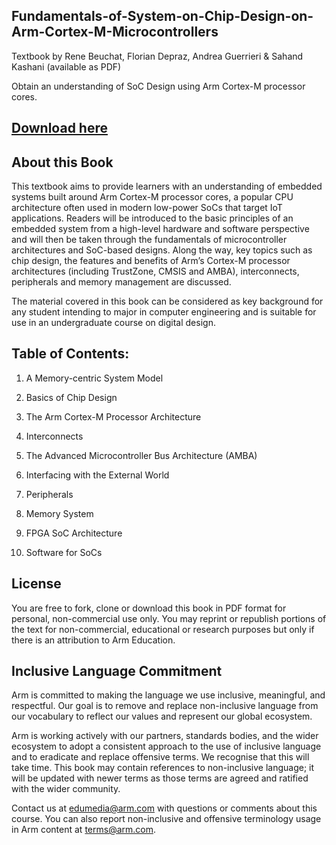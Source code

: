 ## Fundamentals-of-System-on-Chip-Design-on-Arm-Cortex-M-Microcontrollers
Textbook by Rene Beuchat, Florian Depraz, Andrea Guerrieri & Sahand Kashani (available as PDF)

Obtain an understanding of SoC Design using Arm Cortex-M processor cores.

## [Download here](https://github.com/arm-university/Fundamentals-of-System-on-Chip-Design-on-Arm-Cortex-M-Microcontrollers/blob/main/Fundamentals%20of%20SoC%20Design%20on%20Arm%20Cortex-M%20Microcontrollers_textbook.pdf)

## About this Book
This textbook aims to provide learners with an understanding of embedded systems built around Arm Cortex-M processor cores, a popular CPU architecture often used in modern low-power SoCs that target IoT applications. Readers will be introduced to the basic principles of an embedded system from a high-level hardware and software perspective and will then be taken through the fundamentals of microcontroller architectures and SoC-based designs. Along the way, key topics such as chip design, the features and benefits of Arm’s Cortex-M processor architectures (including TrustZone, CMSIS and AMBA), interconnects, peripherals and memory management are discussed.

The material covered in this book can be considered as key background for any student intending to major in computer engineering and is suitable for use in an undergraduate course on digital design.

## Table of Contents:
1.	A Memory-centric System Model

2.	Basics of Chip Design

3.	The Arm Cortex-M Processor Architecture

4.	Interconnects

5.	The Advanced Microcontroller Bus Architecture (AMBA)

6.	Interfacing with the External World

7.	Peripherals

8.	Memory System

9.	FPGA SoC Architecture

10. Software for SoCs

## License
You are free to fork, clone or download this book in PDF format for personal, non-commercial use only. 
You may reprint or republish portions of the text for non-commercial, educational or research purposes but only if there is an attribution to Arm Education.

## Inclusive Language Commitment
Arm is committed to making the language we use inclusive, meaningful, and respectful. Our goal is to remove and replace non-inclusive language from our vocabulary to reflect our values and represent our global ecosystem.

Arm is working actively with our partners, standards bodies, and the wider ecosystem to adopt a consistent approach to the use of inclusive language and to eradicate and replace offensive terms. We recognise that this will take time. This book may contain references to non-inclusive language; it will be updated with newer terms as those terms are agreed and ratified with the wider community.

Contact us at edumedia@arm.com with questions or comments about this course. You can also report non-inclusive and offensive terminology usage in Arm content at terms@arm.com.
